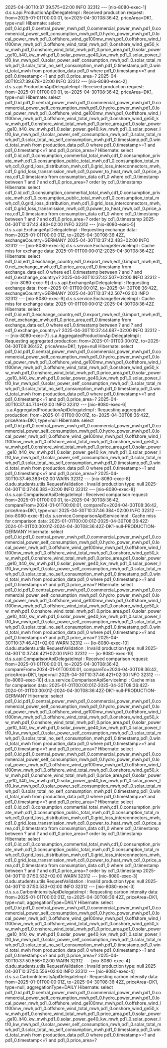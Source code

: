 2025-04-30T10:37:39.575+02:00  INFO 32312 --- [nio-8080-exec-1] d.s.s.api.ProductionApiDelegateImpl      : Received production request: from=2025-01-01T00:00:01, to=2025-04-30T08:36:42, priceArea=DK1, type=null
Hibernate: select pd1_0.id,pd1_0.central_power_mwh,pd1_0.commercial_power_mwh,pd1_0.commercial_power_self_consumption_mwh,pd1_0.hydro_power_mwh,pd1_0.local_power_mwh,pd1_0.offshore_wind_ge100mw_mwh,pd1_0.offshore_wind_lt100mw_mwh,pd1_0.offshore_wind_total_mwh,pd1_0.onshore_wind_ge50_kw_mwh,pd1_0.onshore_wind_total_mwh,pd1_0.price_area,pd1_0.solar_power_ge10_lt40_kw_mwh,pd1_0.solar_power_ge40_kw_mwh,pd1_0.solar_power_lt10_kw_mwh,pd1_0.solar_power_self_consumption_mwh,pd1_0.solar_total_mwh,pd1_0.solar_total_no_self_consumption_mwh,pd1_0.timestamp,pd1_0.wind_total_mwh from production_data pd1_0 where pd1_0.timestamp>=? and pd1_0.timestamp<=? and pd1_0.price_area=?
2025-04-30T10:37:39.678+02:00  INFO 32312 --- [nio-8080-exec-2] d.s.s.api.ProductionApiDelegateImpl      : Received production request: from=2025-01-01T00:00:01, to=2025-04-30T08:36:42, priceArea=DK1, type=null
Hibernate: select pd1_0.id,pd1_0.central_power_mwh,pd1_0.commercial_power_mwh,pd1_0.commercial_power_self_consumption_mwh,pd1_0.hydro_power_mwh,pd1_0.local_power_mwh,pd1_0.offshore_wind_ge100mw_mwh,pd1_0.offshore_wind_lt100mw_mwh,pd1_0.offshore_wind_total_mwh,pd1_0.onshore_wind_ge50_kw_mwh,pd1_0.onshore_wind_total_mwh,pd1_0.price_area,pd1_0.solar_power_ge10_lt40_kw_mwh,pd1_0.solar_power_ge40_kw_mwh,pd1_0.solar_power_lt10_kw_mwh,pd1_0.solar_power_self_consumption_mwh,pd1_0.solar_total_mwh,pd1_0.solar_total_no_self_consumption_mwh,pd1_0.timestamp,pd1_0.wind_total_mwh from production_data pd1_0 where pd1_0.timestamp>=? and pd1_0.timestamp<=? and pd1_0.price_area=?
Hibernate: select cd1_0.id,cd1_0.consumption_commertial_total_mwh,cd1_0.consumption_private_mwh,cd1_0.consumption_public_total_mwh,cd1_0.consumption_total_mwh,cd1_0.grid_loss_distribution_mwh,cd1_0.grid_loss_interconnectors_mwh,cd1_0.grid_loss_transmission_mwh,cd1_0.power_to_heat_mwh,cd1_0.price_area,cd1_0.timestamp from consumption_data cd1_0 where cd1_0.timestamp between ? and ? and cd1_0.price_area=? order by cd1_0.timestamp
Hibernate: select cd1_0.id,cd1_0.consumption_commertial_total_mwh,cd1_0.consumption_private_mwh,cd1_0.consumption_public_total_mwh,cd1_0.consumption_total_mwh,cd1_0.grid_loss_distribution_mwh,cd1_0.grid_loss_interconnectors_mwh,cd1_0.grid_loss_transmission_mwh,cd1_0.power_to_heat_mwh,cd1_0.price_area,cd1_0.timestamp from consumption_data cd1_0 where cd1_0.timestamp between ? and ? and cd1_0.price_area=? order by cd1_0.timestamp
2025-04-30T10:37:42.483+02:00  INFO 32312 --- [nio-8080-exec-5] d.s.s.api.ExchangeApiDelegateImpl        : Requesting exchange data: from=2025-01-01T00:00:01Z, to=2025-04-30T08:36:42Z, exchangeCountry=GERMANY
2025-04-30T10:37:42.483+02:00  INFO 32312 --- [nio-8080-exec-5] d.s.s.service.ExchangeServiceImpl        : Cache miss for exchange data: 2025-01-01T00:00:01Z-2025-04-30T08:36:42Z
Hibernate: select ed1_0.id,ed1_0.exchange_country,ed1_0.export_mwh,ed1_0.import_mwh,ed1_0.net_exchange_mwh,ed1_0.price_area,ed1_0.timestamp from exchange_data ed1_0 where ed1_0.timestamp between ? and ? and ed1_0.exchange_country=?
2025-04-30T10:37:42.507+02:00  INFO 32312 --- [nio-8080-exec-9] d.s.s.api.ExchangeApiDelegateImpl        : Requesting exchange data: from=2025-01-01T00:00:01Z, to=2025-04-30T08:36:42Z, exchangeCountry=GERMANY
2025-04-30T10:37:42.507+02:00  INFO 32312 --- [nio-8080-exec-9] d.s.s.service.ExchangeServiceImpl        : Cache miss for exchange data: 2025-01-01T00:00:01Z-2025-04-30T08:36:42Z
Hibernate: select ed1_0.id,ed1_0.exchange_country,ed1_0.export_mwh,ed1_0.import_mwh,ed1_0.net_exchange_mwh,ed1_0.price_area,ed1_0.timestamp from exchange_data ed1_0 where ed1_0.timestamp between ? and ? and ed1_0.exchange_country=?
2025-04-30T10:37:44.687+02:00  INFO 32312 --- [nio-8080-exec-7] .s.a.AggregatedProductionApiDelegateImpl : Requesting aggregated production: from=2025-01-01T00:00:01Z, to=2025-04-30T08:36:42Z, priceArea=DK1, type=null
Hibernate: select pd1_0.id,pd1_0.central_power_mwh,pd1_0.commercial_power_mwh,pd1_0.commercial_power_self_consumption_mwh,pd1_0.hydro_power_mwh,pd1_0.local_power_mwh,pd1_0.offshore_wind_ge100mw_mwh,pd1_0.offshore_wind_lt100mw_mwh,pd1_0.offshore_wind_total_mwh,pd1_0.onshore_wind_ge50_kw_mwh,pd1_0.onshore_wind_total_mwh,pd1_0.price_area,pd1_0.solar_power_ge10_lt40_kw_mwh,pd1_0.solar_power_ge40_kw_mwh,pd1_0.solar_power_lt10_kw_mwh,pd1_0.solar_power_self_consumption_mwh,pd1_0.solar_total_mwh,pd1_0.solar_total_no_self_consumption_mwh,pd1_0.timestamp,pd1_0.wind_total_mwh from production_data pd1_0 where pd1_0.timestamp>=? and pd1_0.timestamp<=? and pd1_0.price_area=?
2025-04-30T10:37:44.714+02:00  INFO 32312 --- [nio-8080-exec-6] .s.a.AggregatedProductionApiDelegateImpl : Requesting aggregated production: from=2025-01-01T00:00:01Z, to=2025-04-30T08:36:42Z, priceArea=DK1, type=null
Hibernate: select pd1_0.id,pd1_0.central_power_mwh,pd1_0.commercial_power_mwh,pd1_0.commercial_power_self_consumption_mwh,pd1_0.hydro_power_mwh,pd1_0.local_power_mwh,pd1_0.offshore_wind_ge100mw_mwh,pd1_0.offshore_wind_lt100mw_mwh,pd1_0.offshore_wind_total_mwh,pd1_0.onshore_wind_ge50_kw_mwh,pd1_0.onshore_wind_total_mwh,pd1_0.price_area,pd1_0.solar_power_ge10_lt40_kw_mwh,pd1_0.solar_power_ge40_kw_mwh,pd1_0.solar_power_lt10_kw_mwh,pd1_0.solar_power_self_consumption_mwh,pd1_0.solar_total_mwh,pd1_0.solar_total_no_self_consumption_mwh,pd1_0.timestamp,pd1_0.wind_total_mwh from production_data pd1_0 where pd1_0.timestamp>=? and pd1_0.timestamp<=? and pd1_0.price_area=?
2025-04-30T10:37:46.383+02:00  WARN 32312 --- [nio-8080-exec-8] d.sdu.students.utils.RequestValidation   : Invalid production type: null
2025-04-30T10:37:46.383+02:00  INFO 32312 --- [nio-8080-exec-8] d.s.s.api.ComparisonApiDelegateImpl      : Received comparison request: from=2025-01-01T00:00:01, to=2025-04-30T08:36:42, compareFrom=2024-01-01T00:00:01, compareTo=2024-04-30T08:36:42, priceArea=DK1, type=null
2025-04-30T10:37:46.384+02:00  INFO 32312 --- [nio-8080-exec-8] d.s.s.service.ComparisonApiServiceImpl   : Cache miss for comparison data: 2025-01-01T00:00:01Z-2025-04-30T08:36:42Z-2024-01-01T00:00:01Z-2024-04-30T08:36:42Z-DK1-null-PRODUCTION-GERMANY
Hibernate: select pd1_0.id,pd1_0.central_power_mwh,pd1_0.commercial_power_mwh,pd1_0.commercial_power_self_consumption_mwh,pd1_0.hydro_power_mwh,pd1_0.local_power_mwh,pd1_0.offshore_wind_ge100mw_mwh,pd1_0.offshore_wind_lt100mw_mwh,pd1_0.offshore_wind_total_mwh,pd1_0.onshore_wind_ge50_kw_mwh,pd1_0.onshore_wind_total_mwh,pd1_0.price_area,pd1_0.solar_power_ge10_lt40_kw_mwh,pd1_0.solar_power_ge40_kw_mwh,pd1_0.solar_power_lt10_kw_mwh,pd1_0.solar_power_self_consumption_mwh,pd1_0.solar_total_mwh,pd1_0.solar_total_no_self_consumption_mwh,pd1_0.timestamp,pd1_0.wind_total_mwh from production_data pd1_0 where pd1_0.timestamp>=? and pd1_0.timestamp<=? and pd1_0.price_area=?
Hibernate: select pd1_0.id,pd1_0.central_power_mwh,pd1_0.commercial_power_mwh,pd1_0.commercial_power_self_consumption_mwh,pd1_0.hydro_power_mwh,pd1_0.local_power_mwh,pd1_0.offshore_wind_ge100mw_mwh,pd1_0.offshore_wind_lt100mw_mwh,pd1_0.offshore_wind_total_mwh,pd1_0.onshore_wind_ge50_kw_mwh,pd1_0.onshore_wind_total_mwh,pd1_0.price_area,pd1_0.solar_power_ge10_lt40_kw_mwh,pd1_0.solar_power_ge40_kw_mwh,pd1_0.solar_power_lt10_kw_mwh,pd1_0.solar_power_self_consumption_mwh,pd1_0.solar_total_mwh,pd1_0.solar_total_no_self_consumption_mwh,pd1_0.timestamp,pd1_0.wind_total_mwh from production_data pd1_0 where pd1_0.timestamp>=? and pd1_0.timestamp<=? and pd1_0.price_area=?
2025-04-30T10:37:46.421+02:00  WARN 32312 --- [io-8080-exec-10] d.sdu.students.utils.RequestValidation   : Invalid production type: null
2025-04-30T10:37:46.421+02:00  INFO 32312 --- [io-8080-exec-10] d.s.s.api.ComparisonApiDelegateImpl      : Received comparison request: from=2025-01-01T00:00:01, to=2025-04-30T08:36:42, compareFrom=2024-01-01T00:00:01, compareTo=2024-04-30T08:36:42, priceArea=DK1, type=null
2025-04-30T10:37:46.421+02:00  INFO 32312 --- [io-8080-exec-10] d.s.s.service.ComparisonApiServiceImpl   : Cache miss for comparison data: 2025-01-01T00:00:01Z-2025-04-30T08:36:42Z-2024-01-01T00:00:01Z-2024-04-30T08:36:42Z-DK1-null-PRODUCTION-GERMANY
Hibernate: select pd1_0.id,pd1_0.central_power_mwh,pd1_0.commercial_power_mwh,pd1_0.commercial_power_self_consumption_mwh,pd1_0.hydro_power_mwh,pd1_0.local_power_mwh,pd1_0.offshore_wind_ge100mw_mwh,pd1_0.offshore_wind_lt100mw_mwh,pd1_0.offshore_wind_total_mwh,pd1_0.onshore_wind_ge50_kw_mwh,pd1_0.onshore_wind_total_mwh,pd1_0.price_area,pd1_0.solar_power_ge10_lt40_kw_mwh,pd1_0.solar_power_ge40_kw_mwh,pd1_0.solar_power_lt10_kw_mwh,pd1_0.solar_power_self_consumption_mwh,pd1_0.solar_total_mwh,pd1_0.solar_total_no_self_consumption_mwh,pd1_0.timestamp,pd1_0.wind_total_mwh from production_data pd1_0 where pd1_0.timestamp>=? and pd1_0.timestamp<=? and pd1_0.price_area=?
Hibernate: select pd1_0.id,pd1_0.central_power_mwh,pd1_0.commercial_power_mwh,pd1_0.commercial_power_self_consumption_mwh,pd1_0.hydro_power_mwh,pd1_0.local_power_mwh,pd1_0.offshore_wind_ge100mw_mwh,pd1_0.offshore_wind_lt100mw_mwh,pd1_0.offshore_wind_total_mwh,pd1_0.onshore_wind_ge50_kw_mwh,pd1_0.onshore_wind_total_mwh,pd1_0.price_area,pd1_0.solar_power_ge10_lt40_kw_mwh,pd1_0.solar_power_ge40_kw_mwh,pd1_0.solar_power_lt10_kw_mwh,pd1_0.solar_power_self_consumption_mwh,pd1_0.solar_total_mwh,pd1_0.solar_total_no_self_consumption_mwh,pd1_0.timestamp,pd1_0.wind_total_mwh from production_data pd1_0 where pd1_0.timestamp>=? and pd1_0.timestamp<=? and pd1_0.price_area=?
Hibernate: select cd1_0.id,cd1_0.consumption_commertial_total_mwh,cd1_0.consumption_private_mwh,cd1_0.consumption_public_total_mwh,cd1_0.consumption_total_mwh,cd1_0.grid_loss_distribution_mwh,cd1_0.grid_loss_interconnectors_mwh,cd1_0.grid_loss_transmission_mwh,cd1_0.power_to_heat_mwh,cd1_0.price_area,cd1_0.timestamp from consumption_data cd1_0 where cd1_0.timestamp between ? and ? and cd1_0.price_area=? order by cd1_0.timestamp
Hibernate: select cd1_0.id,cd1_0.consumption_commertial_total_mwh,cd1_0.consumption_private_mwh,cd1_0.consumption_public_total_mwh,cd1_0.consumption_total_mwh,cd1_0.grid_loss_distribution_mwh,cd1_0.grid_loss_interconnectors_mwh,cd1_0.grid_loss_transmission_mwh,cd1_0.power_to_heat_mwh,cd1_0.price_area,cd1_0.timestamp from consumption_data cd1_0 where cd1_0.timestamp between ? and ? and cd1_0.price_area=? order by cd1_0.timestamp
2025-04-30T10:37:50.532+02:00  WARN 32312 --- [nio-8080-exec-3] d.sdu.students.utils.RequestValidation   : Invalid production type: null
2025-04-30T10:37:50.533+02:00  INFO 32312 --- [nio-8080-exec-3] d.s.s.a.CarbonIntensityApiDelegateImpl   : Requesting carbon intensity data: from=2025-01-01T00:00:01Z, to=2025-04-30T08:36:42Z, priceArea=DK1, type=null, aggregationType=DAILY
Hibernate: select pd1_0.id,pd1_0.central_power_mwh,pd1_0.commercial_power_mwh,pd1_0.commercial_power_self_consumption_mwh,pd1_0.hydro_power_mwh,pd1_0.local_power_mwh,pd1_0.offshore_wind_ge100mw_mwh,pd1_0.offshore_wind_lt100mw_mwh,pd1_0.offshore_wind_total_mwh,pd1_0.onshore_wind_ge50_kw_mwh,pd1_0.onshore_wind_total_mwh,pd1_0.price_area,pd1_0.solar_power_ge10_lt40_kw_mwh,pd1_0.solar_power_ge40_kw_mwh,pd1_0.solar_power_lt10_kw_mwh,pd1_0.solar_power_self_consumption_mwh,pd1_0.solar_total_mwh,pd1_0.solar_total_no_self_consumption_mwh,pd1_0.timestamp,pd1_0.wind_total_mwh from production_data pd1_0 where pd1_0.timestamp>=? and pd1_0.timestamp<=? and pd1_0.price_area=?
2025-04-30T10:37:50.556+02:00  WARN 32312 --- [nio-8080-exec-4] d.sdu.students.utils.RequestValidation   : Invalid production type: null
2025-04-30T10:37:50.556+02:00  INFO 32312 --- [nio-8080-exec-4] d.s.s.a.CarbonIntensityApiDelegateImpl   : Requesting carbon intensity data: from=2025-01-01T00:00:01Z, to=2025-04-30T08:36:42Z, priceArea=DK1, type=null, aggregationType=DAILY
Hibernate: select pd1_0.id,pd1_0.central_power_mwh,pd1_0.commercial_power_mwh,pd1_0.commercial_power_self_consumption_mwh,pd1_0.hydro_power_mwh,pd1_0.local_power_mwh,pd1_0.offshore_wind_ge100mw_mwh,pd1_0.offshore_wind_lt100mw_mwh,pd1_0.offshore_wind_total_mwh,pd1_0.onshore_wind_ge50_kw_mwh,pd1_0.onshore_wind_total_mwh,pd1_0.price_area,pd1_0.solar_power_ge10_lt40_kw_mwh,pd1_0.solar_power_ge40_kw_mwh,pd1_0.solar_power_lt10_kw_mwh,pd1_0.solar_power_self_consumption_mwh,pd1_0.solar_total_mwh,pd1_0.solar_total_no_self_consumption_mwh,pd1_0.timestamp,pd1_0.wind_total_mwh from production_data pd1_0 where pd1_0.timestamp>=? and pd1_0.timestamp<=? and pd1_0.price_area=?
